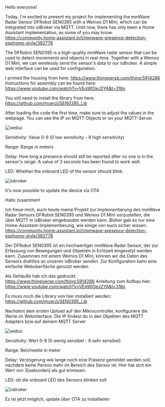 Hello everyone!

Today, I'm excited to present my project for implementing the mmWave Radar Sensor DFRobot SEN0395 with a Wemos D1 Mini, which can be integrated into ioBroker via MQTT. Until now, there has only been a Home Assistant implementation, as some of you may know. 
https://community.home-assistant.io/t/mmwave-presence-detection-esphome-style/382778

The DFRobot SEN0395 is a high-quality mmWave radar sensor that can be used to detect movements and objects in real-time. Together with a Wemos D1 Mini, we can wirelessly send the sensor's data to our ioBroker. A simple web interface can be used for configuration.

I printed the housing from here: https://www.thingiverse.com/thing:5914286 
Instructions for assembly can be found here: https://www.youtube.com/watch?v=VEqWlOeJ2YA&t=318s

You still need to install the library from here: https://github.com/muerzi/SEN0395_Lib

After loading the code the first time, make sure to adjust the values in the webpage.
You can see the IP on MQTT Objects or on your MQTT-Server


![webui](https://user-images.githubusercontent.com/4198159/235928922-823ddf83-8f1e-459a-bc8f-def098292541.png)

Sensitivity: Value 0-9 (0 low sensitivity - 9 high sensitivity)

Range: Range in meters

Delay: How long a presence should still be reported after no one is in the sensor's range. A value of 3 seconds has been found to work well.

LED: Whether the onboard LED of the sensor should blink.

![iobroker](https://user-images.githubusercontent.com/4198159/235928891-6e081a62-8aa8-4c9f-b7de-dde7bc7adc04.png)


It's now possible to update the device via OTA





Hallo zusammen!

Ich freue mich, euch heute meine Projekt zur Implementierung des mmWave Radar Sensors DFRobot SEN0395 und Wemos D1 Mini vorzustellen, die über MQTT in ioBroker eingebunden werden kann. Bisher gab es nur eine Home-Assistant-Implementierung, wie einige von euch sicher wissen.
https://community.home-assistant.io/t/mmwave-presence-detection-esphome-style/382778

Der DFRobot SEN0395 ist ein hochwertiger mmWave Radar Sensor, der zur Erfassung von Bewegungen und Objekten in Echtzeit eingesetzt werden kann. Zusammen mit einem Wemos D1 Mini, können wir die Daten des Sensors drahtlos an unseren ioBroker senden.
Zur Konfiguration kann eine einfache Weboberfläche genutzt werden. 

Als Gehäuße hab ich das gedruckt: https://www.thingiverse.com/thing:5914286
Anleitung zum Aufbau hier: https://www.youtube.com/watch?v=VEqWlOeJ2YA&t=318s

Es muss noch die Library von hier installiert werden: https://github.com/muerzi/SEN0395_Lib

Nachdem dem ersten Upload auf den Mikrocontroller, konfiguriere die Werte im Webinterface.
DIe IP findest du in den Objekten des MQTT Adapters bzw auf deinem MQTT Server

![webui](https://user-images.githubusercontent.com/4198159/235928922-823ddf83-8f1e-459a-bc8f-def098292541.png)

Sensitivity: Wert 0-9 (0 wenig sensibel - 9 sehr sensibel)

Range: Reichweite in meter

Delay: Verzögerung wie lange noch eine Präsenz gemeldet werden soll, nachdem keine Person mehr im Bereich des Sensor ist. Hier hat sich ein Wert von 3[sekunden] als gut erwiesen.

LED: ob die onboard LED des Sensors blinken soll


![iobroker](https://user-images.githubusercontent.com/4198159/235928891-6e081a62-8aa8-4c9f-b7de-dde7bc7adc04.png)

Es ist jetzt möglich, update über OTA zu installieren
